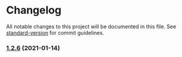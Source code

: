# Changelog

All notable changes to this project will be documented in this file. See [standard-version](https://github.com/conventional-changelog/standard-version) for commit guidelines.

### [1.2.6](https://github.com/byoskill/byoskill-code-generation/compare/v1.2.5...v1.2.6) (2021-01-14)
